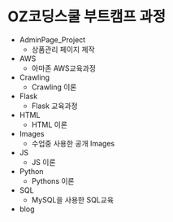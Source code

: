 # OZ코딩스쿨 부트캠프 과정
- AdminPage_Project 
    - 상품관리 페이지 제작
- AWS
    - 아마존 AWS교육과정
- Crawling
    - Crawling 이론
- Flask
    - Flask 교육과정
- HTML
    - HTML 이론
- Images
    - 수업중 사용한 공개 Images
- JS
    - JS 이론    
- Python
    - Pythons 이론
- SQL
    - MySQL을 사용한 SQL교육
- blog
